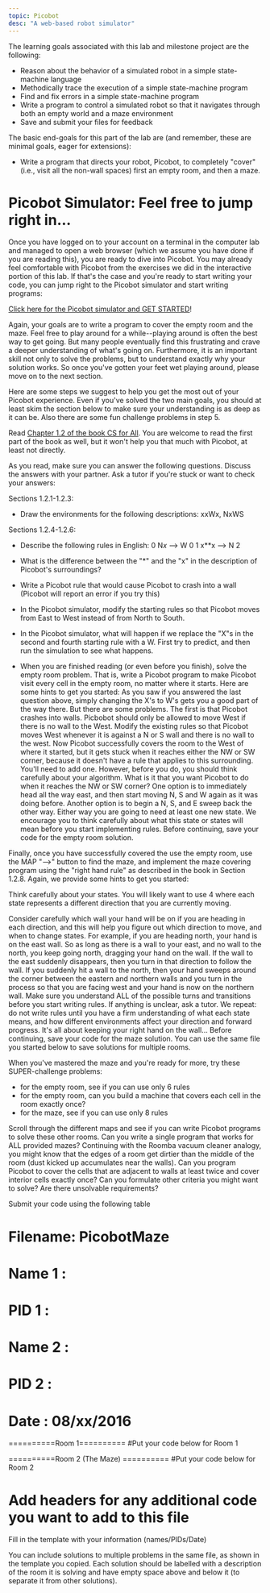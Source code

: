 ```yaml
---
topic: Picobot
desc: "A web-based robot simulator"
---
```


The learning goals associated with this lab and milestone project are the following:

* Reason about the behavior of a simulated robot in a simple state-machine language
* Methodically trace the execution of a simple state-machine program
* Find and fix errors in a simple state-machine program
* Write a program to control a simulated robot so that it navigates through both an empty world and a maze environment
* Save and submit your files for feedback

The basic end-goals for this part of the lab are (and remember, these are minimal goals, eager for extensions):
* Write a program that directs your robot, Picobot, to completely "cover" (i.e., visit all the non-wall spaces) first an empty room, and then a maze.  

# Picobot Simulator: Feel free to jump right in...

Once you have logged on to your account on a terminal in the computer lab and managed to open a web browser (which we assume you have done if you are reading this), you are ready to dive into Picobot. You may already feel comfortable with Picobot from the exercises we did in the interactive portion of this lab.  If that's the case and you're ready to start writing your code, you can jump right to the Picobot simulator and start writing programs:

[Click here for the Picobot simulator and GET STARTED](https://www.cs.hmc.edu/picobot/)!

Again, your goals are to write a program to cover the empty room and the maze.  Feel free to play around for a while--playing around is often the best way to get going.  But many people eventually find this frustrating and crave a deeper understanding of what's going on.  Furthermore,  it is an important skill not only to solve the problems, but to understand exactly why your solution works.  So once you've gotten your feet wet playing around, please move on to the next section.


Here are some steps we suggest to help you get the most out of your Picobot experience.  Even if you've solved the two main goals, you should at least skim the section below to make sure your understanding is as deep as it can be.  Also there are some fun challenge problems in step 5.

Read [Chapter 1.2 of the book CS for All](https://www.cs.hmc.edu/csforall/Introduction/Introduction.html#picobot).  You are welcome to read the first part of the book as well, but it won't help you that much with Picobot, at least not directly. 

As you read, make sure you can answer the following questions.  Discuss the answers with your partner.  Ask a tutor if you're stuck or want to check your answers:

Sections 1.2.1-1.2.3: 
* Draw the environments for the following descriptions: xxWx, NxWS

Sections 1.2.4-1.2.6:
* Describe the following rules in English:
	0 N*x* --> W 0
	1 x**x --> N 2

* What is the difference between the "*" and the "x" in the description of Picobot's surroundings?

* Write a Picobot rule that would cause Picobot to crash into a wall (Picobot will report an error if you try this)
* In the Picobot simulator, modify the starting rules so that Picobot moves from East to West instead of from North to South.
* In the Picobot simulator, what will happen if we replace the "X"s in the second and fourth starting rule with a W.  First try to predict, and then run the simulation to see what happens.
* When you are finished reading (or even before you finish), solve the empty room problem.  That is, write a Picobot program to make Picobot visit every cell in the empty room, no matter where it starts.  Here are some hints to get you started:
As you saw if you answered the last question above, simply changing the X's to W's gets you a good part of the way there.  But there are some problems.  The first is that Picobot crashes into walls.  Picbobot should only be allowed to move West if there is no wall to the West.  Modify the existing rules so that Picobot moves West whenever it is against a N or S wall and there is no wall to the west.
Now Picobot successfully covers the room to the West of where it started, but it gets stuck when it reaches either the NW or SW corner, because it doesn't have a rule that applies to this surrounding.  You'll need to add one.  However, before you do, you should think carefully about your algorithm.  What is it that you want Picobot to do when it reaches the NW or SW corner?  One option is to immediately head all the way east, and then start moving N, S and W again as it was doing before.  Another option is to begin a N, S, and E sweep back the other way.  Either way you are going to need at least one new state.  We encourage you to think carefully about what this state or states will mean before you start implementing rules. 
Before continuing, save your code for the empty room solution. 

Finally, once you have successfully covered the use the empty room, use the MAP "-->" button to find the maze, and implement the maze covering program using the "right hand rule" as described in the book in Section 1.2.8.  Again, we provide some hints to get you started:

Think carefully about your states.  You will likely want to use 4 where each state represents a different direction that you are currently moving.  

Consider carefully which wall your hand will be on if you are heading in each direction, and this will help you figure out which direction to move, and when to change states.  For example, if you are heading north, your hand is on the east wall.  So as long as there is a wall to your east, and no wall to the north, you keep going north,  dragging your hand on the wall.  If the wall to the east suddenly disappears, then you turn in that direction to follow the wall.  If you suddenly hit a wall to the north, then your hand sweeps around the corner between the eastern and northern walls and you turn in the process so that you are facing west and your hand is now on the northern wall.  Make sure you understand ALL of the possible turns and transitions before you start writing rules.  If anything is unclear, ask a tutor.  We repeat: do not write rules until you have a firm understanding of what each state means, and how different environments affect your direction and forward progress.  It's all about keeping your right hand on the wall...
Before continuing, save your code for the maze solution.  You can use the same file you started below to save solutions for multiple rooms. 

When you've mastered the maze and you're ready for more, try these SUPER-challenge problems:
* for the empty room, see if you can use only 6 rules 
* for the empty room, can you build a machine that covers each cell in the room exactly once? 
* for the maze, see if you can use only 8 rules 

Scroll through the different maps and see if you can write Picobot programs to solve these other rooms.  Can you write a single program that works for ALL provided mazes?
Continuing with the Roomba vacuum cleaner analogy, you might know that the edges of a room get dirtier than the middle of the room (dust kicked up accumulates near the walls).  Can you program Picobot to cover the cells that are adjacent to walls at least twice and cover interior cells exactly once?  Can you formulate other criteria you might want to solve?  Are there unsolvable requirements?

Submit your code using the following table

# Filename: PicobotMaze
# Name 1  :
# PID 1   :
# Name 2  :
# PID 2   :
# Date    : 08/xx/2016

==========Room 1==========
#Put your code below for Room 1


==========Room 2 (The Maze) ==========
#Put your code below for Room 2

# Add headers for any additional code you want to add to this file

Fill in the template with your information (names/PIDs/Date)

You can include solutions to multiple problems in the same file, as shown in the template you copied.  Each solution should be labelled with a description of the room it is solving and have empty space above and below it (to separate it from other solutions).

